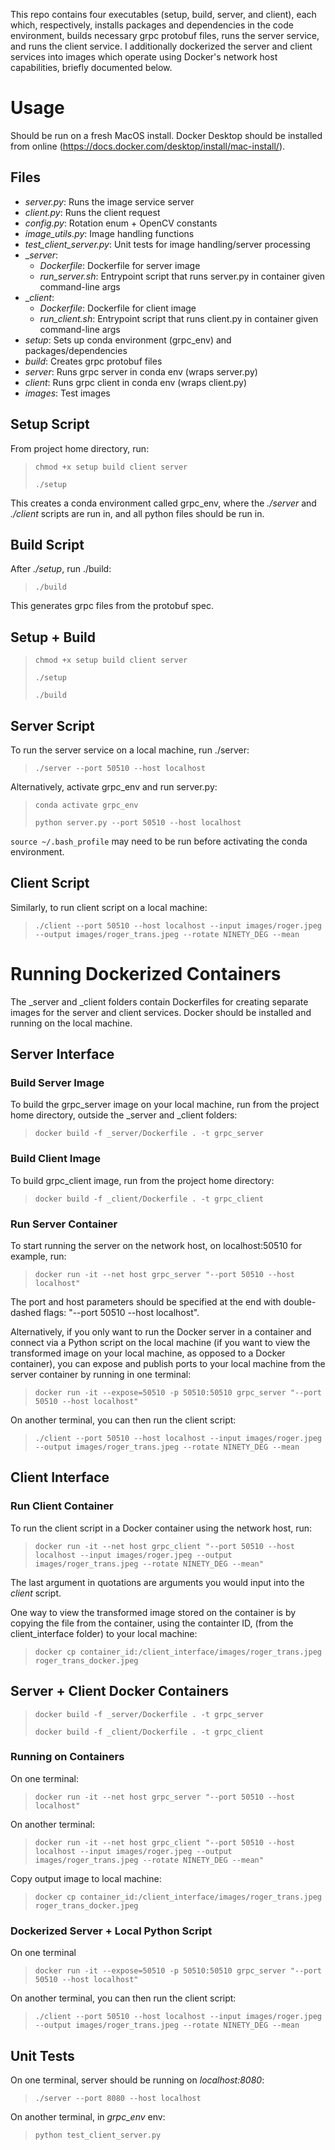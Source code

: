 This repo contains four executables (setup, build, server, and client), each which, respectively, installs packages and dependencies in the code environment, builds necessary grpc protobuf files, runs the server service, and runs the client service. I additionally dockerized the server and client services into images which operate using Docker's network host capabilities, briefly documented below.

# Usage

Should be run on a fresh MacOS install. Docker Desktop should be installed from online (https://docs.docker.com/desktop/install/mac-install/).

## Files
- _server.py_: Runs the image service server
- _client.py_: Runs the client request
- _config.py_: Rotation enum + OpenCV constants
- _image_utils.py_: Image handling functions
- _test_client_server.py_: Unit tests for image handling/server processing
- __server_: 
    - _Dockerfile_: Dockerfile for server image
    - _run_server.sh_: Entrypoint script that runs server.py in container given command-line args
- __client_: 
    - _Dockerfile_: Dockerfile for client image
    - _run_client.sh_: Entrypoint script that runs client.py in container given command-line args
- _setup_: Sets up conda environment (grpc_env) and packages/dependencies
- _build_: Creates grpc protobuf files
- _server_: Runs grpc server in conda env (wraps server.py)
- _client_: Runs grpc client in conda env (wraps client.py)
- _images_: Test images

## Setup Script
From project home directory, run:
> `chmod +x setup build client server`
> 
> `./setup`

This creates a conda environment called grpc_env, where the _./server_ and _./client_ scripts are run in, and all python files should be run in.

## Build Script
After _./setup_, run ./build:
> `./build`

This generates grpc files from the protobuf spec.

## Setup + Build

> `chmod +x setup build client server`
>
> `./setup`
>
> `./build`

## Server Script
To run the server service on a local machine, run ./server:

> `./server --port 50510 --host localhost`

Alternatively, activate grpc_env and run server.py:

> `conda activate grpc_env`
>
> `python server.py --port 50510 --host localhost`

`source ~/.bash_profile` may need to be run before activating the conda environment.

## Client Script
Similarly, to run client script on a local machine:

> `./client --port 50510 --host localhost --input images/roger.jpeg --output images/roger_trans.jpeg --rotate NINETY_DEG --mean`

# Running Dockerized Containers
The _server and _client folders contain Dockerfiles for creating separate images for the server and client services. Docker should be installed and running on the local machine. 

## Server Interface

### Build Server Image
To build the grpc_server image on your local machine, run from the project home directory, outside the _server and _client folders:

> `docker build -f _server/Dockerfile . -t grpc_server`

### Build Client Image
To build grpc_client image, run from the project home directory:

> `docker build -f _client/Dockerfile . -t grpc_client`

### Run Server Container
To start running the server on the network host, on localhost:50510 for example, run:

> `docker run -it --net host grpc_server "--port 50510 --host localhost"`

The port and host parameters should be specified at the end with double-dashed flags: "--port 50510 --host localhost".


Alternatively, if you only want to run the Docker server in a container and connect via a Python script on the local machine (if you want to view the transformed image on your local machine, as opposed to a Docker container), you can expose and publish ports to your local machine from the server container by running in one terminal:

> `docker run -it --expose=50510 -p 50510:50510 grpc_server "--port 50510 --host localhost"`

On another terminal, you can then run the client script:

> `./client --port 50510 --host localhost --input images/roger.jpeg --output images/roger_trans.jpeg --rotate NINETY_DEG --mean`

## Client Interface

### Run Client Container
To run the client script in a Docker container using the network host, run:

> `docker run -it --net host grpc_client "--port 50510 --host localhost --input images/roger.jpeg --output images/roger_trans.jpeg --rotate NINETY_DEG --mean"`

The last argument in quotations are arguments you would input into the _client_ script.

One way to view the transformed image stored on the container is by copying the file from the container, using the containter ID, (from the client_interface folder) to your local machine:

> `docker cp container_id:/client_interface/images/roger_trans.jpeg roger_trans_docker.jpeg`

## Server + Client Docker Containers

> `docker build -f _server/Dockerfile . -t grpc_server`
>
> `docker build -f _client/Dockerfile . -t grpc_client`

### Running on Containers
On one terminal:
> `docker run -it --net host grpc_server "--port 50510 --host localhost"`

On another terminal:
> `docker run -it --net host grpc_client "--port 50510 --host localhost --input images/roger.jpeg --output images/roger_trans.jpeg --rotate NINETY_DEG --mean"`

Copy output image to local machine:
> `docker cp container_id:/client_interface/images/roger_trans.jpeg roger_trans_docker.jpeg`

### Dockerized Server + Local Python Script
On one terminal
> `docker run -it --expose=50510 -p 50510:50510 grpc_server "--port 50510 --host localhost"`

On another terminal, you can then run the client script:

> `./client --port 50510 --host localhost --input images/roger.jpeg --output images/roger_trans.jpeg --rotate NINETY_DEG --mean`

## Unit Tests
On one terminal, server should be running on _localhost:8080_:
> `./server --port 8080 --host localhost`

On another terminal, in _grpc_env_ env:
> `python test_client_server.py`
